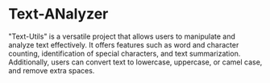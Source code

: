 # Text-ANalyzer
"Text-Utils" is a versatile project that allows users to manipulate and analyze text effectively. It offers features such as word and character counting, identification of special characters, and text summarization. Additionally, users can convert text to lowercase, uppercase, or camel case, and remove extra spaces.
